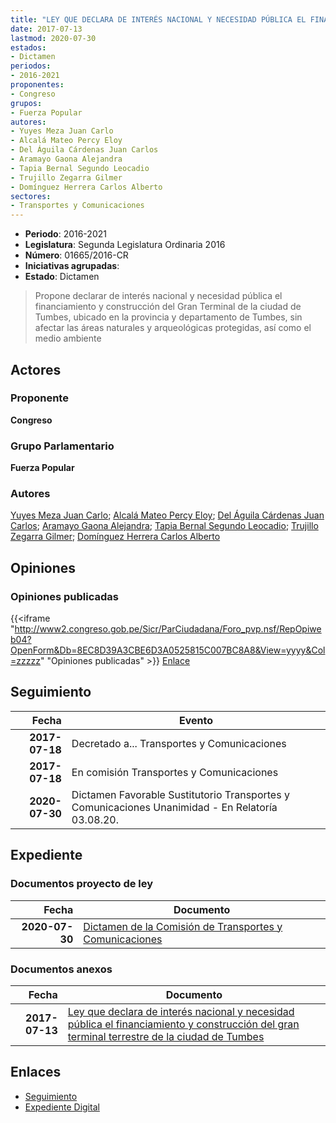 ```yaml
---
title: "LEY QUE DECLARA DE INTERÉS NACIONAL Y NECESIDAD PÚBLICA EL FINANCIAMIENTO Y CONSTRUCCIÓN DEL GRAN TERMINAL TERRESTRE DE LA CIUDAD DE TUMBES"
date: 2017-07-13
lastmod: 2020-07-30
estados:
- Dictamen
periodos:
- 2016-2021
proponentes:
- Congreso
grupos:
- Fuerza Popular
autores:
- Yuyes Meza Juan Carlo
- Alcalá Mateo Percy Eloy
- Del Águila Cárdenas Juan Carlos
- Aramayo Gaona Alejandra
- Tapia Bernal Segundo Leocadio
- Trujillo Zegarra Gilmer
- Domínguez Herrera Carlos Alberto
sectores:
- Transportes y Comunicaciones
---
```

- **Periodo**: 2016-2021
- **Legislatura**: Segunda Legislatura Ordinaria 2016
- **Número**: 01665/2016-CR
- **Iniciativas agrupadas**: 
- **Estado**: Dictamen

> Propone declarar de interés nacional y necesidad pública el financiamiento y construcción del Gran Terminal de la ciudad de Tumbes, ubicado en la provincia y departamento de Tumbes, sin afectar las áreas naturales y arqueológicas protegidas, así como el medio ambiente


## Actores

### Proponente

**Congreso**

### Grupo Parlamentario

**Fuerza Popular**

### Autores

[Yuyes Meza Juan Carlo](mailto:mailto:jyuyes@congreso.gob.pe); [Alcalá Mateo Percy Eloy](mailto:mailto:palcala@congreso.gob.pe); [Del Águila Cárdenas Juan Carlos](mailto:mailto:jdelaguila@congreso.gob.pe); [Aramayo Gaona Alejandra](mailto:mailto:maramayo@congreso.gob.pe); [Tapia Bernal Segundo Leocadio](mailto:mailto:stapia@congreso.gob.pe); [Trujillo Zegarra Gilmer](mailto:mailto:gtrujilloz@congreso.gob.pe); [Domínguez Herrera Carlos Alberto](mailto:mailto:cdominguez@congreso.gob.pe)

## Opiniones

### Opiniones publicadas

{{<iframe "http://www2.congreso.gob.pe/Sicr/ParCiudadana/Foro_pvp.nsf/RepOpiweb04?OpenForm&Db=8EC8D39A3CBE6D3A0525815C007BC8A8&View=yyyy&Col=zzzzz" "Opiniones publicadas" >}}
[Enlace](http://www2.congreso.gob.pe/Sicr/ParCiudadana/Foro_pvp.nsf/RepOpiweb04?OpenForm&Db=8EC8D39A3CBE6D3A0525815C007BC8A8&View=yyyy&Col=zzzzz)


## Seguimiento

| Fecha | Evento |
|------:|--------|
| **2017-07-18** | Decretado a... Transportes y Comunicaciones |
| **2017-07-18** | En comisión Transportes y Comunicaciones |
| **2020-07-30** | Dictamen Favorable Sustitutorio Transportes y Comunicaciones Unanimidad - En Relatoría 03.08.20. |

## Expediente

### Documentos proyecto de ley

| Fecha | Documento |
|------:|-----------|
| **2020-07-30** | [Dictamen de la Comisión de Transportes y Comunicaciones](http://www.leyes.congreso.gob.pe/Documentos/2016_2021/Dictamenes/Proyectos_de_Ley/01665DC23MAY20200730.pdf) |

### Documentos anexos

| Fecha | Documento |
|------:|-----------|
| **2017-07-13** | [Ley que declara de interés nacional y necesidad pública el financiamiento y construcción del gran terminal terrestre de la ciudad de Tumbes](http://www.leyes.congreso.gob.pe/Documentos/2016_2021/Proyectos_de_Ley_y_de_Resoluciones_Legislativas/PL0166520170713.PDF) |

## Enlaces

- [Seguimiento](http://www2.congreso.gob.pe/Sicr/TraDocEstProc/CLProLey2016.nsf/f7fff46988ca05b1052578e100829cc7/458a02400985f90a0525815c007a6808?OpenDocument)
- [Expediente Digital](http://www2.congreso.gob.pe/Sicr/TraDocEstProc/CLProLey2016.nsf/f7fff46988ca05b1052578e100829cc7/458a02400985f90a0525815c007a6808?OpenDocument&Click=05257FB7005EB655.eb71d0cf91d8294e05256cdf006b5706/$Body/0.1C6C)

